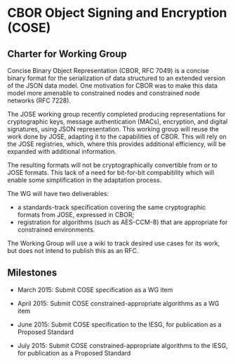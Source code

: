 # CBOR Object Signing and Encryption (COSE)

## Charter for Working Group

Concise Binary Object Representation (CBOR, RFC 7049) is a concise
binary format for the serialization of data structured to an extended
version of the JSON data model.  One motivation for CBOR was to make
this data model more amenable to constrained nodes and constrained
node networks (RFC 7228).

The JOSE working group recently completed producing representations
for cryptographic keys, message authentication (MACs), encryption,
and digital signatures, using JSON representation. This working group
will reuse the work done by JOSE, adapting it to the capabilities of
CBOR. This will rely on the JOSE registries, which, where this
provides additional efficiency, will be expanded with additional
information.

The resulting formats will not be cryptographically convertible from
or to JOSE formats.  This lack of a need for bit-for-bit compabitility
which will enable some simplification in the adaptation process.

The WG will have two deliverables:

- a standards-track specification covering the same cryptographic
formats from JOSE, expressed in CBOR;
- registration for algorithms (such as AES-CCM-8) that are appropriate
for constrained environments.

The Working Group will use a wiki to track desired use cases for its work,
but does not intend to publish this as an RFC.

## Milestones

* March 2015: Submit COSE specification as a WG item

* April 2015: Submit COSE constrained-appropriate algorithms as a WG
  item

* June 2015: Submit COSE specification to the IESG, for publication as
  a Proposed Standard

* July 2015: Submit COSE constrained-appropriate algorithms to the
  IESG, for publication as a Proposed Standard

